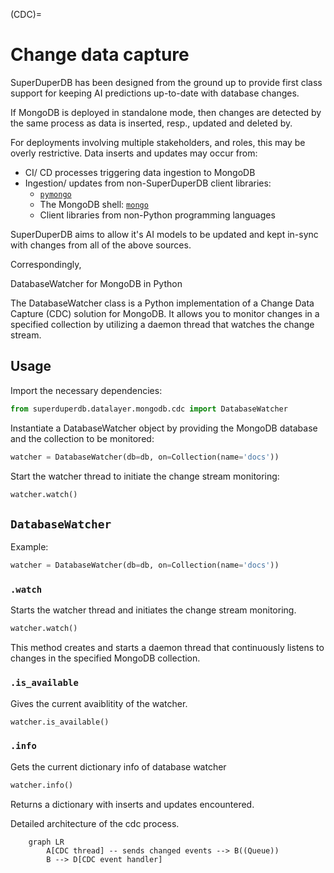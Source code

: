 (CDC)=
# Change data capture

SuperDuperDB has been designed from the ground up to provide first class
support for keeping AI predictions up-to-date with database changes.

If MongoDB is deployed in standalone mode, then changes are detected
by the same process as data is inserted, resp., updated and deleted by.

For deployments involving multiple stakeholders, and roles, this may be
overly restrictive. Data inserts and updates may occur from:

- CI/ CD processes triggering data ingestion to MongoDB
- Ingestion/ updates from non-SuperDuperDB client libraries:
  - [`pymongo`](https://pymongo.readthedocs.io/en/stable/)
  - The MongoDB shell: [`mongo`](https://www.mongodb.com/docs/v4.4/mongo/)
  - Client libraries from non-Python programming languages

SuperDuperDB aims to allow it's AI models to be updated and kept in-sync with changes
from all of the above sources.

Correspondingly,

DatabaseWatcher for MongoDB in Python

The DatabaseWatcher class is a Python implementation of a Change Data Capture (CDC) solution for MongoDB. It allows you to monitor changes in a specified collection by utilizing a daemon thread that watches the change stream.


## Usage


Import the necessary dependencies:
```python
from superduperdb.datalayer.mongodb.cdc import DatabaseWatcher
```

Instantiate a DatabaseWatcher object by providing the MongoDB database and the collection to be monitored:

```python
watcher = DatabaseWatcher(db=db, on=Collection(name='docs'))
```

Start the watcher thread to initiate the change stream monitoring:
```python
watcher.watch()
```

## `DatabaseWatcher`

Example:

```python
watcher = DatabaseWatcher(db=db, on=Collection(name='docs'))
```

### `.watch`

Starts the watcher thread and initiates the change stream monitoring.

```python
watcher.watch()
```

This method creates and starts a daemon thread that continuously listens to changes in the specified MongoDB collection.

### `.is_available`

Gives the current avaiblitity of the watcher.

```python
watcher.is_available()
```
### `.info`
Gets the current dictionary info of database watcher

```python
watcher.info()
```
Returns a dictionary with inserts and updates encountered.

Detailed architecture of the cdc process.

```{mermaid}
    graph LR
        A[CDC thread] -- sends changed events --> B((Queue))
        B --> D[CDC event handler]
```
